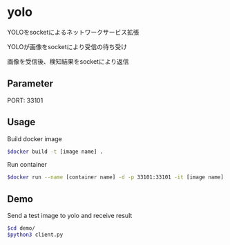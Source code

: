 # yolo

YOLOをsocketによるネットワークサービス拡張

YOLOが画像をsocketにより受信の待ち受け

画像を受信後、検知結果をsocketにより返信

## Parameter

PORT: 33101

## Usage

Build docker image
```bash
$docker build -t [image name] .
```

Run container
```bash
$docker run --name [container name] -d -p 33101:33101 -it [image name]
```

## Demo

Send a test image to yolo and receive result 

```bash
$cd demo/
$python3 client.py
```
